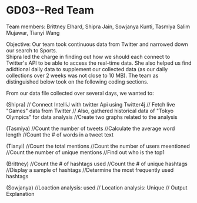 # GD03--Red Team
Team members:  Brittney Elhard, Shipra Jain, Sowjanya Kunti, Tasmiya Salim Mujawar, Tianyi Wang

Objective:  Our team took continuous data from Twitter and narrowed down our search to Sports.  
Shipra led the charge in finding out how we should each connect to Twitter's API to be able to access the real-time data.  She also helped us find adidtional daily data to supplement our collected data (as our daily collections over 2 weeks was not close to 10 MB).  The team as distinguished below took on the following coding sections. 

From our data file collected over several days, we wanted to:

(Shipra)
// Connect IntelliJ with twitter Api using Twitter4j
// Fetch live "Games" data from Twitter
// Also, gathered historical data of "Tokyo Olympics" for data analysis
//Create two graphs related to the analysis

(Tasmiya)
//Count the number of tweets
//Calculate the average word length
//Count the # of words in a tweet text

(Tianyi)
//Count the total mentions
//Count the number of users meentioned
//Count the number of unique mentions
//Find out who is the top1

(Brittney)
//Count the # of hashtags used
//Count the # of unique hashtags
//Display a sample of hashtags
//Determine the most frequently used hashtags

(Sowjanya)
//Loaction analysis: used 
// Location analysis: Unique
// Output Explanation

